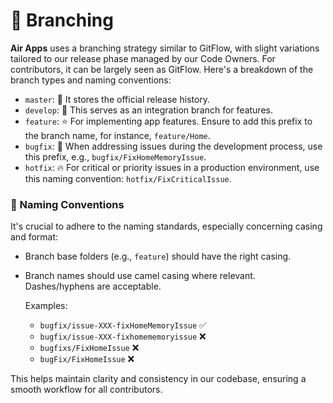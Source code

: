# 🌳 Branching

**Air Apps** uses a branching strategy similar to GitFlow, with slight variations tailored to our release phase managed by our Code Owners. For contributors, it can be largely seen as GitFlow. Here's a breakdown of the branch types and naming conventions:

- `master`: 📜 It stores the official release history.
- `develop`: 🔄 This serves as an integration branch for features.
- `feature`: ⭐ For implementing app features. Ensure to add this prefix to the branch name, for instance, `feature/Home`.
- `bugfix`: 🐛 When addressing issues during the development process, use this prefix, e.g., `bugfix/FixHomeMemoryIssue`.
- `hotfix`: 🔥 For critical or priority issues in a production environment, use this naming convention: `hotfix/FixCriticalIssue`.

### 📝 Naming Conventions

It's crucial to adhere to the naming standards, especially concerning casing and format:

- Branch base folders (e.g., `feature`) should have the right casing.
- Branch names should use camel casing where relevant. Dashes/hyphens are acceptable.
  
  Examples:
  - `bugfix/issue-XXX-fixHomeMemoryIssue` ✅
  - `bugfix/issue-XXX-fixhomememoryissue` ❌
  - `bugfixs/FixHomeIssue` ❌
  - `bugFix/FixHomeIssue` ❌

This helps maintain clarity and consistency in our codebase, ensuring a smooth workflow for all contributors.
